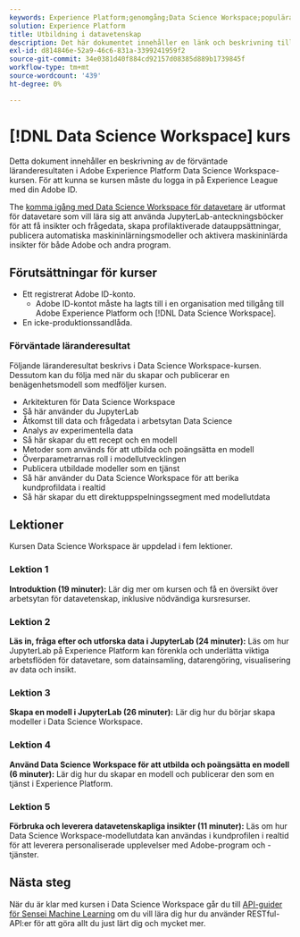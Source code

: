 ```yaml
---
keywords: Experience Platform;genomgång;Data Science Workspace;populära ämnen;datakurs;kurs;dsw
solution: Experience Platform
title: Utbildning i datavetenskap
description: Det här dokumentet innehåller en länk och beskrivning till Adobe Experience Platform Data Science Workspace-kursen.
exl-id: d814846e-52a9-46c6-831a-3399241959f2
source-git-commit: 34e0381d40f884cd92157d08385d889b1739845f
workflow-type: tm+mt
source-wordcount: '439'
ht-degree: 0%

---
```



# [!DNL Data Science Workspace] kurs

Detta dokument innehåller en beskrivning av de förväntade läranderesultaten i Adobe Experience Platform Data Science Workspace-kursen. För att kunna se kursen måste du logga in på Experience League med din Adobe ID.

The [komma igång med Data Science Workspace för datavetare](https://experienceleague.adobe.com/?recommended=ExperiencePlatform-U-1-2021.1.dsw) är utformat för datavetare som vill lära sig att använda JupyterLab-anteckningsböcker för att få insikter och frågedata, skapa profilaktiverade datauppsättningar, publicera automatiska maskininlärningsmodeller och aktivera maskininlärda insikter för både Adobe och andra program.

## Förutsättningar för kurser

- Ett registrerat Adobe ID-konto.
   - Adobe ID-kontot måste ha lagts till i en organisation med tillgång till Adobe Experience Platform och [!DNL Data Science Workspace].
- En icke-produktionssandlåda.

### Förväntade läranderesultat

Följande läranderesultat beskrivs i Data Science Workspace-kursen. Dessutom kan du följa med när du skapar och publicerar en benägenhetsmodell som medföljer kursen.

- Arkitekturen för Data Science Workspace
- Så här använder du JupyterLab
- Åtkomst till data och frågedata i arbetsytan Data Science
- Analys av experimentella data
- Så här skapar du ett recept och en modell
- Metoder som används för att utbilda och poängsätta en modell
- Överparametrarnas roll i modellutvecklingen
- Publicera utbildade modeller som en tjänst
- Så här använder du Data Science Workspace för att berika kundprofildata i realtid
- Så här skapar du ett direktuppspelningssegment med modellutdata

## Lektioner

Kursen Data Science Workspace är uppdelad i fem lektioner.

### Lektion 1

**Introduktion (19 minuter):** Lär dig mer om kursen och få en översikt över arbetsytan för datavetenskap, inklusive nödvändiga kursresurser.

### Lektion 2

**Läs in, fråga efter och utforska data i JupyterLab (24 minuter):** Läs om hur JupyterLab på Experience Platform kan förenkla och underlätta viktiga arbetsflöden för datavetare, som datainsamling, datarengöring, visualisering av data och insikt.

### Lektion 3

**Skapa en modell i JupyterLab (26 minuter):** Lär dig hur du börjar skapa modeller i Data Science Workspace.

### Lektion 4

**Använd Data Science Workspace för att utbilda och poängsätta en modell (6 minuter):** Lär dig hur du skapar en modell och publicerar den som en tjänst i Experience Platform.

### Lektion 5

**Förbruka och leverera datavetenskapliga insikter (11 minuter):** Läs om hur Data Science Workspace-modellutdata kan användas i kundprofilen i realtid för att leverera personaliserade upplevelser med Adobe-program och -tjänster.

## Nästa steg

När du är klar med kursen i Data Science Workspace går du till [API-guider för Sensei Machine Learning](./api/getting-started.md) om du vill lära dig hur du använder RESTful-API:er för att göra allt du just lärt dig och mycket mer.



